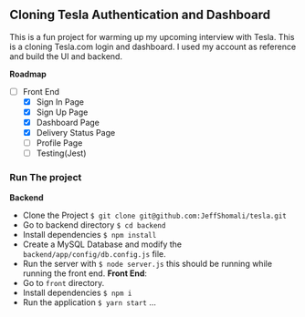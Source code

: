 ## Cloning Tesla Authentication and Dashboard

 This is a fun project for warming up my upcoming interview with Tesla. This is a cloning Tesla.com login and dashboard. I used my account as reference and build the UI and backend.

**Roadmap**
 - [ ] Front End 
   - [x] Sign In Page
   - [x] Sign Up Page
   - [x] Dashboard  Page
   - [x] Delivery Status Page
   - [ ] Profile Page
   - [ ] Testing(Jest)

### Run The project 
**Backend** 
  - Clone the Project `$ git clone git@github.com:JeffShomali/tesla.git`
  - Go to backend directory `$ cd backend`
  - Install dependencies `$ npm install`
  - Create a MySQL Database and modify the `backend/app/config/db.config.js` file.
  - Run the server with `$ node server.js` this should be running while running the front end.
**Front End**:
  - Go to `front` directory.
  - Install dependencies `$ npm i`
  - Run the application `$ yarn start`
  ...